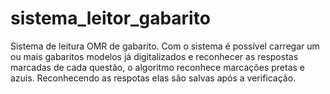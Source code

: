 # sistema_leitor_gabarito
Sistema de leitura OMR de gabarito.
Com o sistema é possível carregar um ou mais gabaritos modelos já digitalizados e reconhecer 
as respostas marcadas de cada questão, o algoritmo reconhece marcações pretas e azuis.
Reconhecendo as respotas elas são salvas após a verificação.
